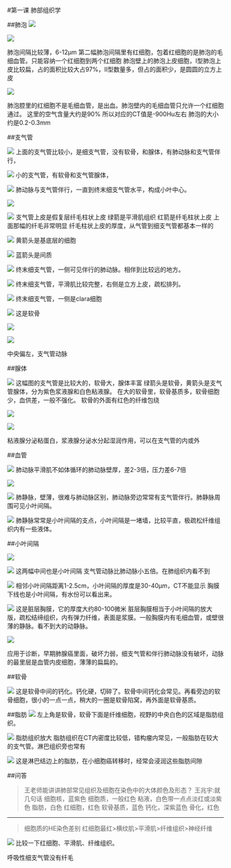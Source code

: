 #第一课 肺部组织学

##肺泡
![](./_image/61841c2c329abf8de9ea67b4024b0c0.jpg)

![](./_image/9070c90ad0fc87d85ff4e58e3141cce.jpg)


肺泡间隔比较薄，6-12μm
第二幅肺泡间隔里有红细胞，包着红细胞的是肺泡的毛细血管。只能容纳一个红细胞到两个红细胞
肺泡壁上的肺泡上皮细胞，Ⅰ型肺泡上皮比较扁，占的面积比较大占97%，Ⅱ型数量多，但占的面积少，是圆圆的立方上皮

![](./_image/4509b4791d42e41d4559883e5cde910.jpg)

肺泡腔里的红细胞不是毛细血管，是出血。肺泡壁内的毛细血管只允许一个红细胞通过。
这里的空气含量大约是90%
所以对应的CT值是-900Hu左右
肺泡的大小约是0.2-0.3mm

##支气管

![](./_image/ee3d40771106efa73737c420a69861c.jpg)
上面的支气管比较小，是细支气管，没有软骨，和腺体，有肺动脉和支气管伴行，

![](./_image/70869fb5948ce6fdd7a89eeb41d17a5.jpg)
小的支气管，有软骨和支气管腺体，

![](./_image/d5a3d3272fef7173c27c2d3bc3ff59a.jpg)
肺动脉与支气管伴行，一直到终末细支气管水平，构成小叶中心。


![](./_image/d48e18a78839208354c9dc0eecce628.jpg)

![](./_image/3016e6f9a60ed9267d244e7b9632d43.jpg)
支气管上皮是假复层纤毛柱状上皮
绿箭是平滑肌组织
红箭是纤毛柱状上皮
上面那幅的纤毛非常明显
纤毛柱状上皮的厚度，从气管到细支气管都基本一样的

![](./_image/36a562de21833f991c4e178f3fa33d1.jpg)
黄箭头是基底层的细胞

![](./_image/638520099687560dc1e58aac77a5d9b.jpg)
蓝箭头是间质

![](./_image/2d032fe.jpg)
终末细支气管，一侧可见伴行的肺动脉。相伴到比较远的地方。

![](./_image/ece5fd7.jpg)
终末细支气管，平滑肌比较完整，右侧是立方上皮，疏松排列。

![](./_image/7b0a0b8.jpg)
终末细支气管，一侧是clara细胞


![](./_image/7b223eb.jpg)
这是软骨

![](./_image/7047c99.jpg)

![](./_image/86b52bf.jpg)

中央偏左，支气管动脉

##腺体

![](./_image/5fc24ed37c6bf893cbd0195ee4d8cad.jpg)
这幅图的支气管是比较大的，软骨大，腺体丰富
绿箭头是软骨，黄箭头是支气管腺体，分为紫色浆液腺和白色粘液腺。
在大的软骨里，软骨基质多，软骨细胞少，血供差，一般不强化。
软骨的外面有红色的纤维包绕

![](./_image/d8da6a6.jpg)

![](./_image/666d9b9.jpg)

粘液腺分泌粘蛋白，浆液腺分泌水分起湿润作用，可以在支气管的内或外

##血管

![](./_image/b2b8b91995f0aa8a4553a3e743a6b98.jpg)
肺动脉平滑肌不如体循环的肺动脉壁厚，差2-3倍，压力差6-7倍


![](./_image/4d1980305d554265396743ed738f1dd.jpg)

![](./_image/a72c1a863cef97adf8b56d86c5af9b0.jpg)
肺静脉，壁薄，很难与肺动脉区别，肺动脉旁边常常有支气管伴行。肺静脉周围可见小叶间隔。

![](./_image/9b969737ad558d82f1c1187a3a314a8.jpg)
肺静脉常常是小叶间隔的支点，小叶间隔是一堵墙，比较平直，极疏松纤维组织内有一些液体。

##小叶间隔

![](./_image/8da3c018ef67ebf9df53237cf212ddd.jpg)

![](./_image/72aa9e7502e3385104cc162fc540275.jpg)
这两幅中间也是小叶间隔
支气管动脉比肺动脉小五倍。在肺组织内看不到

![](./_image/0730289ebe1e02ad0b5e4640bc260ff.jpg)
相邻小叶间隔距离1-2.5cm，小叶间隔的厚度是30-40μm，CT不能显示
胸膜下线也是小叶间隔，有水份可以看出来。

![](./_image/fb86889a6e6698fd253d3ddd173c9ff.jpg)
这是脏层胸膜，它的厚度大约80-100微米
脏层胸膜相当于小叶间隔的放大版，疏松结缔组织，内有弹力纤维，表面是浆膜。一般胸膜内有毛细血管，或壁很薄的静脉。看不到大的动静脉。

![](./_image/ae3e8781fd48a24dd1c036faafa6473.jpg)

应用于诊断，早期肺腺癌里面，破坏力弱，细支气管和伴行肺动脉没有破坏，动脉的最里层是血管内皮细胞，薄薄的扁扁的。

##软骨

![](./_image/059daaf904b44a09b72a329620f9a9f.jpg)
这是软骨中间的钙化。钙化硬，切碎了。软骨中间钙化会常见。再看旁边的软骨细胞，很小的一点一点，稍大的一圈是软骨陷窝，再外面是软骨基质。

##脂肪
![](./_image/3aa5fa5d2876781ce4279fda1ad5c1e.jpg)
左上角是软骨，软骨下面是纤维细胞，视野的中央白色的区域是脂肪组织。

![](./_image/100b486ecf8bb77fb952052a6bf264f.jpg)
脂肪组织放大
脂肪组织在CT内密度比较低，错构瘤内常见，一般脂肪在较大的支气管。淋巴组织旁也常有

![](./_image/a19ce76f6841f0d31743987ae69af0c.jpg)
这是淋巴结边上的脂肪，在小细胞癌转移时，经常会浸润这些脂肪间隙


##问答
> 王老师能讲讲肺部常见组织及细胞在染色中的大体颜色及形态？
> 王兆宇:就几句话
> 细胞核，蓝紫色
> 细胞质，一般红色
> 粘液，白色带一点点淡红或淡紫色
> 脂肪，白色
> 红细胞，红色
> 软骨基质，蓝色
> 钙化，深紫蓝色
> 骨化，红色

***

>细胞质的HE染色差别
> 红细胞最红>横纹肌>平滑肌>纤维组织>神经纤维

![](./_image/840855021900144936.jpg)
比较一下红细胞、平滑肌、纤维组织。

呼吸性细支气管没有纤毛


